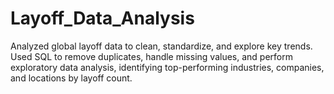 # Layoff_Data_Analysis
Analyzed global layoff data to clean, standardize, and explore key trends. Used SQL to remove duplicates, handle missing values, and perform exploratory data analysis, identifying top-performing industries, companies, and locations by layoff count.
